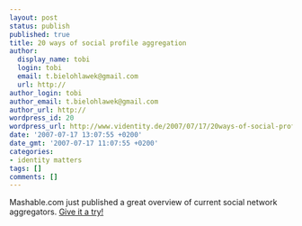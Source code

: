 ```yaml
---
layout: post
status: publish
published: true
title: 20 ways of social profile aggregation
author:
  display_name: tobi
  login: tobi
  email: t.bielohlawek@gmail.com
  url: http://
author_login: tobi
author_email: t.bielohlawek@gmail.com
author_url: http://
wordpress_id: 20
wordpress_url: http://www.videntity.de/2007/07/17/20ways-of-social-profile-aggregation/
date: '2007-07-17 13:07:55 +0200'
date_gmt: '2007-07-17 11:07:55 +0200'
categories:
- identity matters
tags: []
comments: []
---
```

Mashable.com just published a great overview of current social network aggregators. <a href="http://mashable.com/2007/07/17/social-network-aggregators/">Give it a try!</a>

